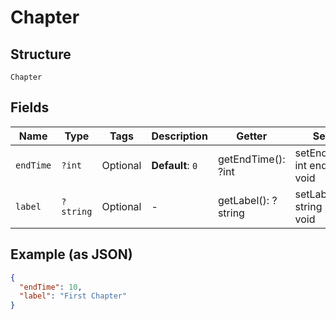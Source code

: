 
# Chapter

## Structure

`Chapter`

## Fields

| Name | Type | Tags | Description | Getter | Setter |
|  --- | --- | --- | --- | --- | --- |
| `endTime` | `?int` | Optional | **Default**: `0` | getEndTime(): ?int | setEndTime(?int endTime): void |
| `label` | `?string` | Optional | - | getLabel(): ?string | setLabel(?string label): void |

## Example (as JSON)

```json
{
  "endTime": 10,
  "label": "First Chapter"
}
```

